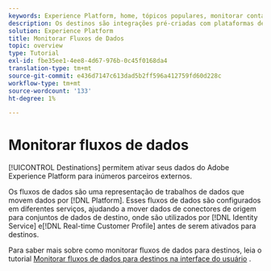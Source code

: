 ```yaml
---
keywords: Experience Platform, home, tópicos populares, monitorar contas, monitorar fluxos de dados, fluxos de dados; destinos
description: Os destinos são integrações pré-criadas com plataformas de destino que permitem a ativação contínua de dados do Adobe Experience Platform. Você pode usar destinos para ativar seus dados conhecidos e desconhecidos para campanhas de marketing entre canais, campanhas por email, anúncios direcionados e muitos outros casos de uso.
solution: Experience Platform
title: Monitorar Fluxos de Dados
topic: overview
type: Tutorial
exl-id: fbe35ee1-4ee8-4d67-976b-0c45f0168da4
translation-type: tm+mt
source-git-commit: e436d7147c613dad5b2ff596a412759fd60d228c
workflow-type: tm+mt
source-wordcount: '133'
ht-degree: 1%

---
```


# Monitorar fluxos de dados

[!UICONTROL Destinations] permitem ativar seus dados do Adobe Experience Platform para inúmeros parceiros externos.

Os fluxos de dados são uma representação de trabalhos de dados que movem dados por [!DNL Platform]. Esses fluxos de dados são configurados em diferentes serviços, ajudando a mover dados de conectores de origem para conjuntos de dados de destino, onde são utilizados por [!DNL Identity Service] e[!DNL Real-time Customer Profile] antes de serem ativados para destinos.

Para saber mais sobre como monitorar fluxos de dados para destinos, leia o tutorial [Monitorar fluxos de dados para destinos na interface do usuário](../../dataflows/ui/monitor-destinations.md) .
